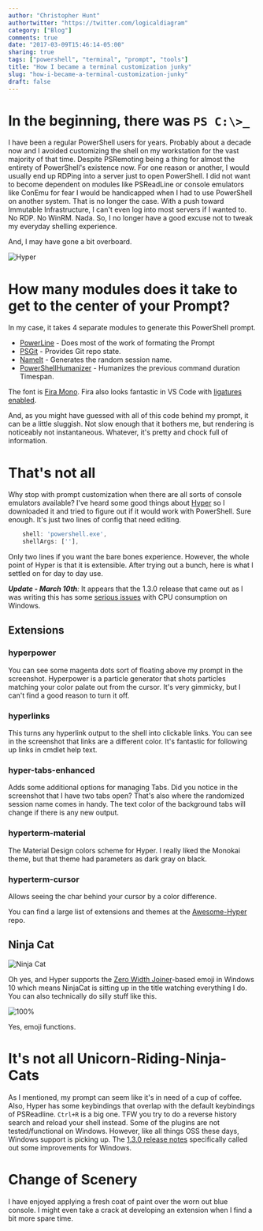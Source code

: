 ```yaml
---
author: "Christopher Hunt"
authortwitter: "https://twitter.com/logicaldiagram"
category: ["Blog"]
comments: true
date: "2017-03-09T15:46:14-05:00"
sharing: true
tags: ["powershell", "terminal", "prompt", "tools"]
title: "How I became a terminal customization junky"
slug: "how-i-became-a-terminal-customization-junky"
draft: false
---
```


# In the beginning, there was `PS C:\>_`

I have been a regular PowerShell users for years.
Probably about a decade now and I avoided customizing the shell on my workstation for the vast majority of that time.
Despite PSRemoting being a thing for almost the entirety of PowerShell's existence now.
For one reason or another, I would usually end up RDPing into a server just to open PowerShell.
I did not want to become dependent on modules like PSReadLine or console emulators like ConEmu for fear I would be handicapped when I had to use PowerShell on another system.
That is no longer the case.
With a push toward Immutable Infrastructure, I can't even log into most servers if I wanted to.
No RDP.
No WinRM.
Nada.
So, I no longer have a good excuse not to tweak my everyday shelling experience.

And, I may have gone a bit overboard.

![Hyper](/img/Hyper_2017-03-09.png)

# How many modules does it take to get to the center of your Prompt?

In my case, it takes 4 separate modules to generate this PowerShell prompt.

 - [PowerLine](https://github.com/Jaykul/PowerLine) - Does most of the work of formating the Prompt
 - [PSGit](https://github.com/PoshCode/PSGit) - Provides Git repo state.
 - [NameIt](https://github.com/dfinke/NameIT) - Generates the random session name.
 - [PowerShellHumanizer](https://github.com/dfinke/PowerShellHumanizer) - Humanizes the previous command duration Timespan.

The font is [Fira Mono](https://github.com/powerline/fonts/blob/master/samples/All.md#firamono).
Fira also looks fantastic in VS Code with [ligatures](https://github.com/tonsky/FiraCode#fira-code-monospaced-font-with-programming-ligatures) [enabled](https://github.com/tonsky/FiraCode/wiki/VS-Code-Instructions).

And, as you might have guessed with all of this code behind my prompt, it can be a little sluggish.
Not slow enough that it bothers me, but rendering is noticeably not instantaneous.
Whatever, it's pretty and chock full of information.

# That's not all

Why stop with prompt customization when there are all sorts of console emulators available?
I've heard some good things about [Hyper](https://hyper.is/) so I downloaded it and tried to figure out if it would work with PowerShell.
Sure enough.
It's just two lines of config that need editing.

```javascript
    shell: 'powershell.exe',
    shellArgs: [''],
```

Only two lines if you want the bare bones experience.
However, the whole point of Hyper is that it is extensible.
After trying out a bunch, here is what I settled on for day to day use.

_**Update - March 10th**:_ It appears that the 1.3.0 release that came out as I was writing this has some [serious issues](https://github.com/zeit/hyper/issues/1221) with CPU consumption on Windows.

## Extensions

### hyperpower
You can see some magenta dots sort of floating above my prompt in the screenshot. Hyperpower is a particle generator that shots particles matching your color palate out from the cursor. It's very gimmicky, but I can't find a good reason to turn it off.

### hyperlinks
This turns any hyperlink output to the shell into clickable links. You can see in the screenshot that links are a different color. It's fantastic for following up links in cmdlet help text.

### hyper-tabs-enhanced
Adds some additional options for managing Tabs. Did you notice in the screenshot that I have two tabs open? That's also where the randomized session name comes in handy. The text color of the background tabs will change if there is any new output.

### hyperterm-material
The Material Design colors scheme for Hyper. I really liked the Monokai theme, but that theme had parameters as dark gray on black.

### hyperterm-cursor
Allows seeing the char behind your cursor by a color difference.

You can find a large list of extensions and themes at the [Awesome-Hyper](https://github.com/bnb/awesome-hyper) repo.

## Ninja Cat

![Ninja Cat](/img/ninjacat.png)

Oh yes, and Hyper supports the [Zero Width Joiner](http://emojipedia.org/emoji-zwj-sequences/)-based emoji in Windows 10 which means NinjaCat is sitting up in the title watching everything I do.
You can also technically do silly stuff like this.

![100%](/img/emojifunction.png)

Yes, emoji functions.

# It's not all Unicorn-Riding-Ninja-Cats

As I mentioned, my prompt can seem like it's in need of a cup of coffee.
Also, Hyper has some keybindings that overlap with the default keybindings of PSReadline.
`Ctrl+R` is a big one.
TFW you try to do a reverse history search and reload your shell instead.
Some of the plugins are not tested/functional on Windows.
However, like all things OSS these days, Windows support is picking up.
The [1.3.0 release notes](https://github.com/zeit/hyper/releases/tag/1.3.0) specifically called out some improvements for Windows.

# Change of Scenery

I have enjoyed applying a fresh coat of paint over the worn out blue console. I might even take a crack at developing an extension when I find a bit more spare time.